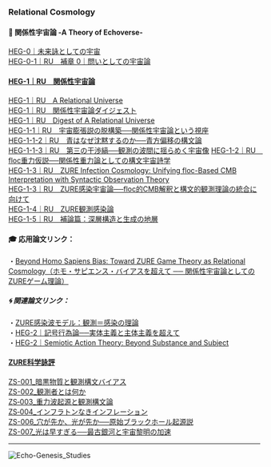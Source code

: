 ### Relational Cosmology
#### 💫 関係性宇宙論 -A Theory of Echoverse-  

[HEG-0｜未来詠としての宇宙](./articles/HEG-0_poem.md)  
[HEG-0-1｜RU　補章 0｜問いとしての宇宙論](./articles/HEG-0-1_RU_introduction.md)  
#### [HEG-1｜RU　関係性宇宙論](./articles/HEG-1_RU_full.md)  
[HEG-1｜RU　A Relational Universe](./articles/HEG-1_RU_A-Relational-Universe.md)  
[HEG-1｜RU　関係性宇宙論ダイジェスト](./articles/HEG-1_RU_digest.md)  
[HEG-1｜RU　Digest of A Relational Universe](./articles/HEG-1_RU_Digest-of-A-Relational-Universe.md)  
[HEG-1-1｜RU　宇宙膨張説の脱構築──関係性宇宙論という視座](./articles/HEG-1-1_RU_Anti-Inflationary.md)  
[HEG-1-1-2｜RU　青はなぜ沈黙するのか──青方偏移の構文論](./articles/HEG-1-1-2_RU_Silent-Blue.md)  
[HEG-1-1-3｜RU　第三の干渉縞──観測の波間に揺らめく宇宙像](./articles/HEG-1-1-3_RU_Third-interference-fringe.md)
[HEG-1-2｜RU　floc重力仮説──関係性重力論としての構文宇宙詩学](./articles/HEG-1-2_floc.md)  
[HEG-1-3｜RU　ZURE Infection Cosmology: Unifying floc-Based CMB Interpretation with Syntactic Observation Theory](./articles/HEG-1-3_ZURE_Infection_Cosmology.md)  
[HEG-1-3｜RU　ZURE感染宇宙論──floc的CMB解釈と構文的観測理論の統合に向けて](./articles/HEG-1-3_ZURE_Infection_Wave_Cosmology_JP.md)  
[HEG-1-4｜RU　ZURE観測感染論](./articles/HEG-1-4_RU_Observation-Infection.md)  
[HEG-1-5｜RU　補論篇：深層構造と生成の地層](./articles/HEG-1-5_RU_Addendum.md)  

#### 🎓 応用論文リンク：  
・[Beyond Homo Sapiens Bias: Toward ZURE Game Theory as Relational Cosmology（ホモ・サピエンス・バイアスを超えて ── 関係性宇宙論としてのZUREゲーム理論）](./articles/ZGT-0_GameTheory_As_RelationalField.md)  

##### 🌀 関連論文リンク：  
・[ZURE感染波モデル：観測＝感染の理論](./articles/ZURE_Infection-Wave-Model.md)  
・[HEG-2｜記号行為論──実体主義と主体主義を超えて](./articles/HEG-2_SAT_JP.md)  
・[HEG-2｜Semiotic Action Theory: Beyond Substance and Subject](./articles/HEG-2_SAT_EN.md)  

#### [ZURE科学詠評](./ZSR.md)  

[ZS-001_暗黒物質と観測構文バイアス](./critics/ZS-001_darkmatter.md)  
[ZS-002_観測者とは何か](./critics/ZS-002_kansoku.md)   
[ZS‑003_重力波起源と観測構文論](./critics/ZS-003_gravitational-waves.md)  
[ZS‑004_インフラトンなきインフレーション](./critics/ZS-004_Inflation-without-inflaton.md)  
[ZS-006_穴が先か、光が先か──原始ブラックホール起源説](./critics/ZS-006_black-hole.md)  
[ZS-007_光は早すぎる──最古銀河と宇宙黎明の加速](./critics/ZS-007_earliest-galaxy.md)  


---
![Echo-Genesis_Studies](./assets/Echo-Genesis_Studies.png)